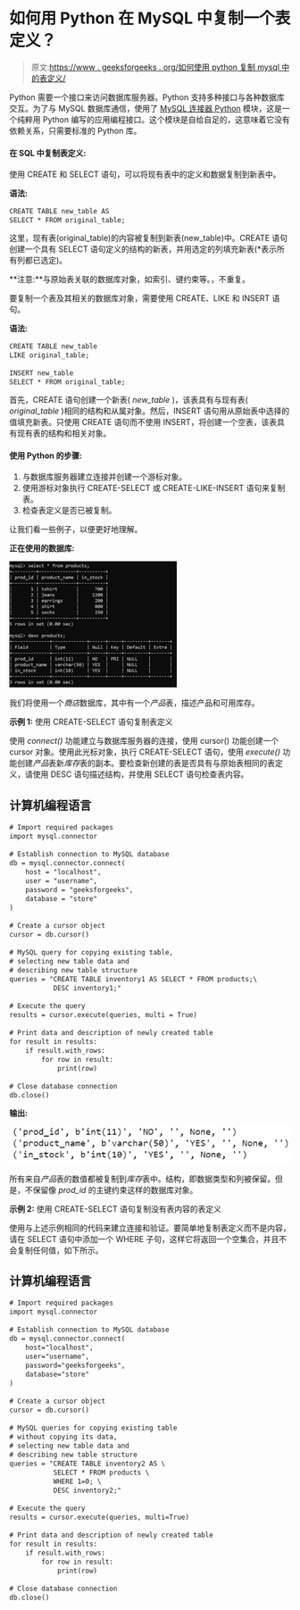 # 如何用 Python 在 MySQL 中复制一个表定义？

> 原文:[https://www . geeksforgeeks . org/如何使用 python 复制 mysql 中的表定义/](https://www.geeksforgeeks.org/how-to-copy-a-table-definition-in-mysql-using-python/)

Python 需要一个接口来访问数据库服务器。Python 支持多种接口与各种数据库交互。为了与 MySQL 数据库通信，使用了 [MySQL 连接器 Python](https://www.geeksforgeeks.org/mysql-connector-python-module-in-python/) 模块，这是一个纯粹用 Python 编写的应用编程接口。这个模块是自给自足的，这意味着它没有依赖关系，只需要标准的 Python 库。

#### 在 SQL 中复制表定义:

使用 CREATE 和 SELECT 语句，可以将现有表中的定义和数据复制到新表中。

**语法:**

```
CREATE TABLE new_table AS 
SELECT * FROM original_table;
```

这里，现有表(original_table)的内容被复制到新表(new_table)中。CREATE 语句创建一个具有 SELECT 语句定义的结构的新表，并用选定的列填充新表(*表示所有列都已选定)。

**注意:**与原始表关联的数据库对象，如索引、键约束等。，不重复。

要复制一个表及其相关的数据库对象，需要使用 CREATE、LIKE 和 INSERT 语句。

**语法:**

```
CREATE TABLE new_table 
LIKE original_table;

INSERT new_table 
SELECT * FROM original_table;
```

首先，CREATE 语句创建一个新表( *new_table* )，该表具有与现有表( *original_table* )相同的结构和从属对象。然后，INSERT 语句用从原始表中选择的值填充新表。只使用 CREATE 语句而不使用 INSERT，将创建一个空表，该表具有现有表的结构和相关对象。

#### **使用 Python 的步骤:**

1.  与数据库服务器建立连接并创建一个游标对象。
2.  使用游标对象执行 CREATE-SELECT 或 CREATE-LIKE-INSERT 语句来复制表。
3.  检查表定义是否已被复制。

让我们看一些例子，以便更好地理解。

**正在使用的数据库:**

![](img/43651640c05e76da44a96a65231dc848.png)

我们将使用一个*商店*数据库，其中有一个*产品*表，描述产品和可用库存。

**示例 1:** 使用 CREATE-SELECT 语句复制表定义

使用 *connect()* 功能建立与数据库服务器的连接，使用 cursor() 功能创建一个 cursor 对象。使用此光标对象，执行 CREATE-SELECT 语句，使用 *execute()* 功能创建*产品*表新*库存*表的副本。要检查新创建的表是否具有与原始表相同的表定义，请使用 DESC 语句描述结构，并使用 SELECT 语句检查表内容。

## 计算机编程语言

```
# Import required packages
import mysql.connector

# Establish connection to MySQL database
db = mysql.connector.connect(
    host = "localhost",
    user = "username",
    password = "geeksforgeeks",
    database = "store"
)

# Create a cursor object
cursor = db.cursor()

# MySQL query for copying existing table,
# selecting new table data and
# describing new table structure
queries = "CREATE TABLE inventory1 AS SELECT * FROM products;\
           DESC inventory1;"

# Execute the query 
results = cursor.execute(queries, multi = True)

# Print data and description of newly created table
for result in results:
    if result.with_rows:
        for row in result:
            print(row)

# Close database connection
db.close()
```

**输出:**

![](img/e3c4eb149d21b7baff31a9c28137d92d.png)

所有来自*产品*表的数值都被复制到*库存*表中。结构，即数据类型和列被保留。但是，不保留像 *prod_id* 的主键约束这样的数据库对象。

**示例 2:** 使用 CREATE-SELECT 语句复制没有表内容的表定义

使用与上述示例相同的代码来建立连接和验证。要简单地复制表定义而不是内容，请在 SELECT 语句中添加一个 WHERE 子句，这样它将返回一个空集合，并且不会复制任何值，如下所示。

## 计算机编程语言

```
# Import required packages
import mysql.connector

# Establish connection to MySQL database
db = mysql.connector.connect(
    host="localhost",
    user="username",
    password="geeksforgeeks",
    database="store"
)

# Create a cursor object
cursor = db.cursor()

# MySQL queries for copying existing table
# without copying its data,
# selecting new table data and
# describing new table structure
queries = "CREATE TABLE inventory2 AS \
           SELECT * FROM products \
           WHERE 1=0; \
           DESC inventory2;"

# Execute the query
results = cursor.execute(queries, multi=True)

# Print data and description of newly created table
for result in results:
    if result.with_rows:
        for row in result:
            print(row)

# Close database connection
db.close()
```